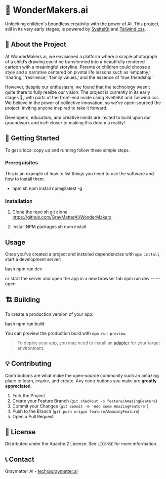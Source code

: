 # 🚀 WonderMakers.ai

Unlocking children's boundless creativity with the power of AI. This project, still in its very early stages, is powered by [SvelteKit](https://kit.svelte.dev/) and [Tailwind.css](https://tailwindcss.com/).

## 🎨 About the Project

At WonderMakers.ai, we envisioned a platform where a simple photograph of a child’s drawing could be transformed into a beautifully rendered cartoon with a meaningful storyline. Parents or children could choose a style and a narrative centered on pivotal life lessons such as ‘empathy,’ ‘sharing,’ ‘resilience,’ ‘family values,’ and the essence of ‘true friendship.’

However, despite our enthusiasm, we found that the technology wasn’t quite there to fully realize our vision. The project is currently in its early stages 🚧, with parts of the front-end made using SvelteKit and Tailwind.css. We believe in the power of collective innovation, so we’ve open-sourced the project, inviting anyone inspired to take it forward.

Developers, educators, and creative minds are invited to build upon our groundwork and inch closer to making this dream a reality!

## 🧭 Getting Started

To get a local copy up and running follow these simple steps.

### Prerequisites

This is an example of how to list things you need to use the software and how to install them.

- npm
  sh npm install npm@latest -g

### Installation

1. Clone the repo
   sh git clone https://github.com/GrayMatterAI/WonderMakers

2. Install NPM packages
   sh npm install

## Usage

Once you've created a project and installed dependencies with `npm install`, start a development server:

bash npm run dev

or start the server and open the app in a new browser tab
npm run dev -- --open

## 🏗️ Building

To create a production version of your app:

bash npm run build

You can preview the production build with `npm run preview`.

> To deploy your app, you may need to install an [adapter](https://kit.svelte.dev/docs/adapters) for your target environment.

## 💡 Contributing

Contributions are what make the open-source community such an amazing place to learn, inspire, and create. Any contributions you make are **greatly appreciated**.

1. Fork the Project
2. Create your Feature Branch (`git checkout -b feature/AmazingFeature`)
3. Commit your Changes (`git commit -m 'Add some AmazingFeature'`)
4. Push to the Branch (`git push origin feature/AmazingFeature`)
5. Open a Pull Request

## 📃 License

Distributed under the Apache 2 License. See `LICENSE` for more information.

## 📞 Contact

Graymatter AI - tech@graymatter.ai
